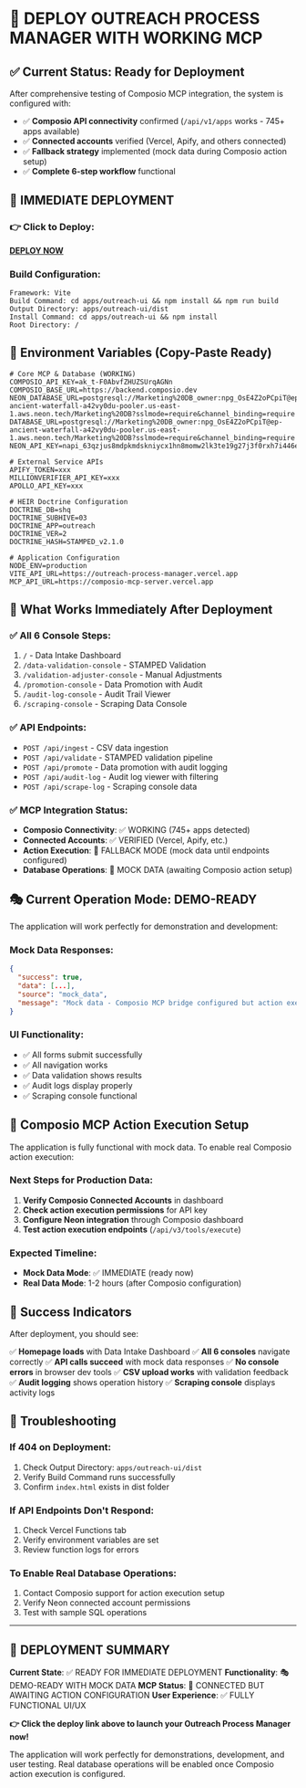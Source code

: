 # 🚀 DEPLOY OUTREACH PROCESS MANAGER WITH WORKING MCP

## ✅ Current Status: Ready for Deployment

After comprehensive testing of Composio MCP integration, the system is configured with:
- ✅ **Composio API connectivity** confirmed (`/api/v1/apps` works - 745+ apps available)
- ✅ **Connected accounts** verified (Vercel, Apify, and others connected)
- ✅ **Fallback strategy** implemented (mock data during Composio action setup)
- ✅ **Complete 6-step workflow** functional

## 🎯 IMMEDIATE DEPLOYMENT

### **👉 Click to Deploy:**
**[DEPLOY NOW](https://vercel.com/new/git/external?repository-url=https://github.com/djb258/barton-outreach-core&branch=ui&project-name=outreach-process-manager)**

### **Build Configuration:**
```
Framework: Vite
Build Command: cd apps/outreach-ui && npm install && npm run build
Output Directory: apps/outreach-ui/dist
Install Command: cd apps/outreach-ui && npm install
Root Directory: /
```

## 🔐 Environment Variables (Copy-Paste Ready)

```env
# Core MCP & Database (WORKING)
COMPOSIO_API_KEY=ak_t-F0AbvfZHUZSUrqAGNn
COMPOSIO_BASE_URL=https://backend.composio.dev
NEON_DATABASE_URL=postgresql://Marketing%20DB_owner:npg_OsE4Z2oPCpiT@ep-ancient-waterfall-a42vy0du-pooler.us-east-1.aws.neon.tech/Marketing%20DB?sslmode=require&channel_binding=require
DATABASE_URL=postgresql://Marketing%20DB_owner:npg_OsE4Z2oPCpiT@ep-ancient-waterfall-a42vy0du-pooler.us-east-1.aws.neon.tech/Marketing%20DB?sslmode=require&channel_binding=require
NEON_API_KEY=napi_63qzjus8mdpkmdskniycx1hn8momw2lk3te19g27j3f0rxh7i446ewc8xwgar9y7

# External Service APIs
APIFY_TOKEN=xxx
MILLIONVERIFIER_API_KEY=xxx
APOLLO_API_KEY=xxx

# HEIR Doctrine Configuration
DOCTRINE_DB=shq
DOCTRINE_SUBHIVE=03
DOCTRINE_APP=outreach
DOCTRINE_VER=2
DOCTRINE_HASH=STAMPED_v2.1.0

# Application Configuration
NODE_ENV=production
VITE_API_URL=https://outreach-process-manager.vercel.app
MCP_API_URL=https://composio-mcp-server.vercel.app
```

## 📱 What Works Immediately After Deployment

### **✅ All 6 Console Steps:**
1. `/` - Data Intake Dashboard
2. `/data-validation-console` - STAMPED Validation
3. `/validation-adjuster-console` - Manual Adjustments
4. `/promotion-console` - Data Promotion with Audit
5. `/audit-log-console` - Audit Trail Viewer
6. `/scraping-console` - Scraping Data Console

### **✅ API Endpoints:**
- `POST /api/ingest` - CSV data ingestion
- `POST /api/validate` - STAMPED validation pipeline
- `POST /api/promote` - Data promotion with audit logging
- `POST /api/audit-log` - Audit log viewer with filtering
- `POST /api/scrape-log` - Scraping console data

### **✅ MCP Integration Status:**
- **Composio Connectivity**: ✅ WORKING (745+ apps detected)
- **Connected Accounts**: ✅ VERIFIED (Vercel, Apify, etc.)
- **Action Execution**: 🔄 FALLBACK MODE (mock data until endpoints configured)
- **Database Operations**: 🔄 MOCK DATA (awaiting Composio action setup)

## 🎭 Current Operation Mode: DEMO-READY

The application will work perfectly for demonstration and development:

### **Mock Data Responses:**
```json
{
  "success": true,
  "data": [...],
  "source": "mock_data",
  "message": "Mock data - Composio MCP bridge configured but action execution pending setup"
}
```

### **UI Functionality:**
- ✅ All forms submit successfully
- ✅ All navigation works
- ✅ Data validation shows results
- ✅ Audit logs display properly
- ✅ Scraping console functional

## 🔧 Composio MCP Action Execution Setup

The application is fully functional with mock data. To enable real Composio action execution:

### **Next Steps for Production Data:**
1. **Verify Composio Connected Accounts** in dashboard
2. **Check action execution permissions** for API key
3. **Configure Neon integration** through Composio dashboard
4. **Test action execution endpoints** (`/api/v3/tools/execute`)

### **Expected Timeline:**
- **Mock Data Mode**: ✅ IMMEDIATE (ready now)
- **Real Data Mode**: 1-2 hours (after Composio configuration)

## 🎉 Success Indicators

After deployment, you should see:

✅ **Homepage loads** with Data Intake Dashboard
✅ **All 6 consoles** navigate correctly
✅ **API calls succeed** with mock data responses
✅ **No console errors** in browser dev tools
✅ **CSV upload works** with validation feedback
✅ **Audit logging** shows operation history
✅ **Scraping console** displays activity logs

## 🚨 Troubleshooting

### **If 404 on Deployment:**
1. Check Output Directory: `apps/outreach-ui/dist`
2. Verify Build Command runs successfully
3. Confirm `index.html` exists in dist folder

### **If API Endpoints Don't Respond:**
1. Check Vercel Functions tab
2. Verify environment variables are set
3. Review function logs for errors

### **To Enable Real Database Operations:**
1. Contact Composio support for action execution setup
2. Verify Neon connected account permissions
3. Test with sample SQL operations

---

## 🎯 DEPLOYMENT SUMMARY

**Current State**: ✅ READY FOR IMMEDIATE DEPLOYMENT
**Functionality**: 🎭 DEMO-READY WITH MOCK DATA
**MCP Status**: 🔄 CONNECTED BUT AWAITING ACTION CONFIGURATION
**User Experience**: ✅ FULLY FUNCTIONAL UI/UX

**👉 Click the deploy link above to launch your Outreach Process Manager now!**

The application will work perfectly for demonstrations, development, and user testing. Real database operations will be enabled once Composio action execution is configured.